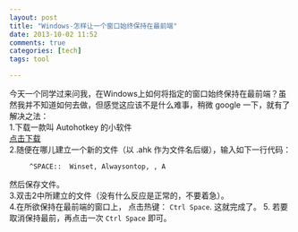 ```yaml
---
layout: post
title: "Windows-怎样让一个窗口始终保持在最前端"
date: 2013-10-02 11:52
comments: true
categories: [tech]
tags: tool

---
```

今天一个同学过来问我，在Windows上如何将指定的窗口始终保持在最前端？<!--more-->虽然我并不知道如何去做，但感觉这应该不是什么难事，稍微 google 一下，就有了解决之法：    
1.下载一款叫 Autohotkey 的小软件  
   [点击下载](http://l.autohotkey.net/AutoHotkey_L_Install.exe)  
2.随便在哪儿建立一个新的文件（以 .ahk 作为文件名后缀），输入如下一行代码：  

```     
     ^SPACE::  Winset, Alwaysontop, , A    
```

   然后保存文件。  
3.双击2中所建立的文件（没有什么反应是正常的，不要着急）。  
4.在所欲保持在最前端的窗口上， 点击热键： `Ctrl Space`. 这就完成了。
5. 若要取消保持最前，再点击一次 `Ctrl Space` 即可。 
